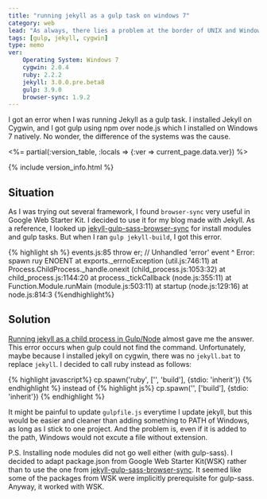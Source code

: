 ```yaml
---
title: "running jekyll as a gulp task on windows 7"
category: web
lead: "As always, there lies a problem at the border of UNIX and Windows."
tags: [gulp, jekyll, cygwin]
type: memo
ver:     
    Operating System: Windows 7
    cygwin: 2.0.4
    ruby: 2.2.2
    jekyll: 3.0.0.pre.beta8
    gulp: 3.9.0
    browser-sync: 1.9.2
---
```


I got an error when I was running Jekyll as a gulp task. I installed Jekyll on Cygwin, and I got gulp using npm over node.js which I installed on Windows 7 natively. No wonder, the difference of the systems was the cause.

<!-- more -->

<%= partial(:version_table, :locals => {:ver => current_page.data.ver}) %>

{% include version_info.html %}

## Situation
As I was trying out several framework, I found `browser-sync` very useful in Google Web Starter Kit. I decided to use it for my blog made with Jekyll. As a reference, I looked up [jekyll-gulp-sass-browser-sync](https://github.com/shakyShane/jekyll-gulp-sass-browser-sync) for install modules and gulp tasks. But when I ran `gulp jekyll-build`, I got this error.

{% highlight sh %}
events.js:85
      throw er; // Unhandled 'error' event
            ^
Error: spawn ruy ENOENT
    at exports._errnoException (util.js:746:11)
    at Process.ChildProcess._handle.onexit (child_process.js:1053:32)
    at child_process.js:1144:20
    at process._tickCallback (node.js:355:11)
    at Function.Module.runMain (module.js:503:11)
    at startup (node.js:129:16)
    at node.js:814:3
{%endhighlight%}
## Solution
[Running jekyll as a child process in Gulp/Node](http://stackoverflow.com/questions/21856861/running-jekyll-as-a-child-process-in-gulp-node) almost gave me the answer. This error occurs when gulp could not find the command. Unfortunately, maybe because I installed jekyll on cygwin, there was no `jekyll.bat` to replace `jekyll`. I decided to call ruby instead as follows:

{% highlight javascript%}
cp.spawn('ruby', ['<path to jekyll>', 'build'], {stdio: 'inherit'})
{% endhighlight %}
instead of
{% highlight js%}
cp.spawn('<path to jekyll>', ['build'], {stdio: 'inherit'})
{% endhighlight %}

It might be painful to update `gulpfile.js` everytime I update jekyll, but this would be easier and cleaner than adding something to PATH of Windows, as long as I stick to one project. And the problem is, even if it is added to the path, Windows would not excute a file without extension.

P.S. Installing node modules did not go well either (with gulp-sass). I decided to adapt package.json from Google Web Starter Kit(WSK) rather than to use the one from [jekyll-gulp-sass-browser-sync](https://github.com/shakyShane/jekyll-gulp-sass-browser-sync). It seemed like some of the packages from WSK were implicitly prerequisite for gulp-sass. Anyway, it worked with WSK.

